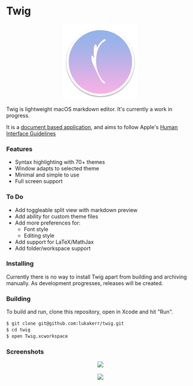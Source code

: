 # Twig

<p align="center">
  <img src="./Twig/Assets.xcassets/AppIcon.appiconset/twig-512.png" width="200">
</p>

Twig is lightweight macOS markdown editor. It's currently a work in progress.

It is a [document based application](https://developer.apple.com/document-based-apps), and aims to follow Apple's [Human Interface Guidelines](https://developer.apple.com/macos/human-interface-guidelines)

### Features

- Syntax highlighting with 70+ themes
- Window adapts to selected theme
- Minimal and simple to use
- Full screen support

### To Do

- Add toggleable split view with markdown preview
- Add ability for custom theme files
- Add more preferences for:
	- Font style
	- Editing style
- Add support for LaTeX/MathJax
- Add folder/workspace support

### Installing

Currently there is no way to install Twig apart from building and archiving manually. As development progresses, releases will be created.

### Building

To build and run, clone this repository, open in Xcode and hit "Run".

```bash
$ git clone git@github.com:lukakerr/twig.git
$ cd twig
$ open Twig.xcworkspace
```

### Screenshots

<p align="center">
  <img src="https://i.imgur.com/mtE09Yo.png">
</p>

<p align="center">
<img src="https://i.imgur.com/M6Nc7zZ.png">
</p>
